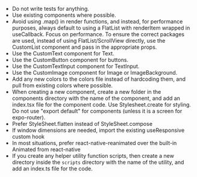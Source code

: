 - Do not write tests for anything.
- Use existing components where possible.
- Avoid using .map() in render functions, and instead, for performance purposes,
  always default to using a FlatList with renderItem wrapped in useCallback.
  Focus on performance. To ensure the correct packages are used, instead of
  using FlatList/ScrollView directly, use the CustomList component and pass in
  the appropriate props.
- Use the CustomText component for Text.
- Use the CustomButton component for buttons.
- Use the CustomTextInput component for TextInput.
- Use the CustomImage component for Image or ImageBackground.
- Add any new colors to the colors file instead of hardcoding them, and pull
  from existing colors where possible.
- When creating a new component, create a new folder in the components directory
  with the name of the component, and add an index.tsx file for the component
  code. Use Stylesheet.create for styling. Do not use "export default" for
  components (unless it is a screen for expo-router).
- Prefer StyleSheet.flatten instead of StyleSheet.compose
- If window dimensions are needed, import the existing useResponsive custom hook
- In most situations, prefer react-native-reanimated over the built-in Animated
  from react-native
- If you create any helper utility function scripts, then create a new directory
  inside the `scripts` directory with the name of the utility, and add an
  index.ts file for the code.
